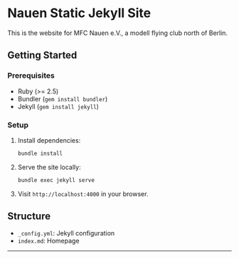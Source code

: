 # Nauen Static Jekyll Site

This is the website for MFC Nauen e.V., a modell flying club north of Berlin.

## Getting Started

### Prerequisites
- Ruby (>= 2.5)
- Bundler (`gem install bundler`)
- Jekyll (`gem install jekyll`)

### Setup
1. Install dependencies:
   ```sh
   bundle install
   ```
2. Serve the site locally:
   ```sh
   bundle exec jekyll serve
   ```
3. Visit `http://localhost:4000` in your browser.

## Structure
- `_config.yml`: Jekyll configuration
- `index.md`: Homepage

---
